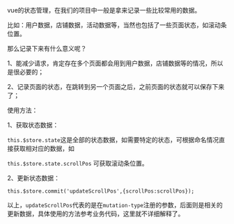 vue的状态管理，在我们的项目中一般是拿来记录一些比较常用的数据。

比如：用户数据，店铺数据，活动数据等，当然也包括了一些页面状态，如滚动条位置。

那么记录下来有什么意义呢？

1、能减少请求，肯定存在多个页面都会用到用户数据，店铺数据等的情况，所以是很必要的；

2、记录页面的状态，在跳转到另一个页面之后，之前页面的状态就可以保存下来了；

使用方法：

1、获取状态数据：

`this.$store.state`这是全部的状态数据，如需要特定的状态，可根据命名情况直接获取相对应的数据，如

`this.$store.state.scrollPos` 可获取滚动条位置。

2、更新状态数据：

```
this.$store.commit('updateScrollPos',{scrollPos:scrollPos});
```

以上，`updateScrollPos`代表的是在`mutation-type`注册的参数，后面则是相关的更新数据，具体使用的方法参考业务代码，这里就不详细解释了。

